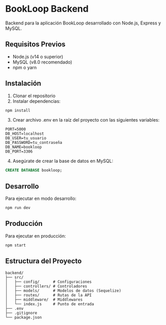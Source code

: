 # BookLoop Backend

Backend para la aplicación BookLoop desarrollado con Node.js, Express y MySQL.

## Requisitos Previos

- Node.js (v14 o superior)
- MySQL (v8.0 recomendado)
- npm o yarn

## Instalación

1. Clonar el repositorio
2. Instalar dependencias:
```bash
npm install
```

3. Crear archivo .env en la raíz del proyecto con las siguientes variables:
```
PORT=5000
DB_HOST=localhost
DB_USER=tu_usuario
DB_PASSWORD=tu_contraseña
DB_NAME=bookloop
DB_PORT=3306
```

4. Asegúrate de crear la base de datos en MySQL:
```sql
CREATE DATABASE bookloop;
```

## Desarrollo

Para ejecutar en modo desarrollo:
```bash
npm run dev
```

## Producción

Para ejecutar en producción:
```bash
npm start
```

## Estructura del Proyecto

```
backend/
├── src/
│   ├── config/      # Configuraciones
│   ├── controllers/ # Controladores
│   ├── models/      # Modelos de datos (Sequelize)
│   ├── routes/      # Rutas de la API
│   ├── middleware/  # Middlewares
│   └── index.js     # Punto de entrada
├── .env
├── .gitignore
└── package.json
``` 